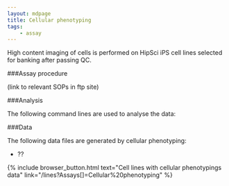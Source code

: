 ```yaml
---
layout: mdpage
title: Cellular phenotyping
tags:
    - assay
---
```


High content imaging of cells is performed on HipSci iPS cell lines selected for banking after passing QC.

###Assay procedure

(link to relevant SOPs in ftp site)

###Analysis

The following command lines are used to analyse the data:

###Data

The following data files are generated by cellular phenotyping:

*   ??

{% include browser_button.html text="Cell lines with cellular phenotypings data" link="/lines?Assays[]=Cellular%20phenotyping" %}
